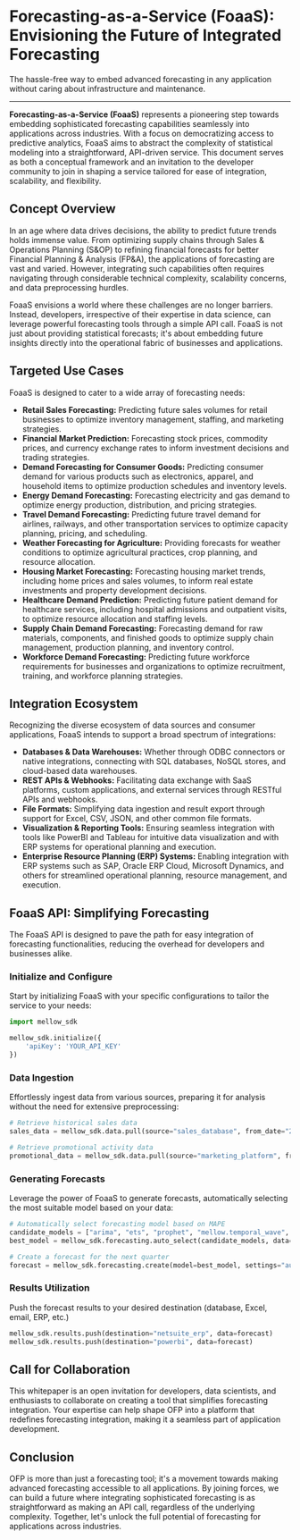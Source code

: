 # Forecasting-as-a-Service (FoaaS): Envisioning the Future of Integrated Forecasting

The hassle-free way to embed advanced forecasting in any application without caring about infrastructure and maintenance.


---


**Forecasting-as-a-Service (FoaaS)** represents a pioneering step towards embedding sophisticated forecasting capabilities seamlessly into applications across industries. With a focus on democratizing access to predictive analytics, FoaaS aims to abstract the complexity of statistical modeling into a straightforward, API-driven service. This document serves as both a conceptual framework and an invitation to the developer community to join in shaping a service tailored for ease of integration, scalability, and flexibility.

## Concept Overview

In an age where data drives decisions, the ability to predict future trends holds immense value. From optimizing supply chains through Sales & Operations Planning (S&OP) to refining financial forecasts for better Financial Planning & Analysis (FP&A), the applications of forecasting are vast and varied. However, integrating such capabilities often requires navigating through considerable technical complexity, scalability concerns, and data preprocessing hurdles.

FoaaS envisions a world where these challenges are no longer barriers. Instead, developers, irrespective of their expertise in data science, can leverage powerful forecasting tools through a simple API call. FoaaS is not just about providing statistical forecasts; it's about embedding future insights directly into the operational fabric of businesses and applications.

## Targeted Use Cases

FoaaS is designed to cater to a wide array of forecasting needs:

-   **Retail Sales Forecasting:** Predicting future sales volumes for retail businesses to optimize inventory management, staffing, and marketing strategies.
-   **Financial Market Prediction:** Forecasting stock prices, commodity prices, and currency exchange rates to inform investment decisions and trading strategies.
-   **Demand Forecasting for Consumer Goods:** Predicting consumer demand for various products such as electronics, apparel, and household items to optimize production schedules and inventory levels.
-   **Energy Demand Forecasting:** Forecasting electricity and gas demand to optimize energy production, distribution, and pricing strategies.
-   **Travel Demand Forecasting:** Predicting future travel demand for airlines, railways, and other transportation services to optimize capacity planning, pricing, and scheduling.
-   **Weather Forecasting for Agriculture:** Providing forecasts for weather conditions to optimize agricultural practices, crop planning, and resource allocation.
-   **Housing Market Forecasting:** Forecasting housing market trends, including home prices and sales volumes, to inform real estate investments and property development decisions.
-   **Healthcare Demand Prediction:** Predicting future patient demand for healthcare services, including hospital admissions and outpatient visits, to optimize resource allocation and staffing levels.
-   **Supply Chain Demand Forecasting:** Forecasting demand for raw materials, components, and finished goods to optimize supply chain management, production planning, and inventory control.
-   **Workforce Demand Forecasting:** Predicting future workforce requirements for businesses and organizations to optimize recruitment, training, and workforce planning strategies.

## Integration Ecosystem

Recognizing the diverse ecosystem of data sources and consumer applications, FoaaS intends to support a broad spectrum of integrations:

-   **Databases & Data Warehouses:** Whether through ODBC connectors or native integrations, connecting with SQL databases, NoSQL stores, and cloud-based data warehouses.
-   **REST APIs & Webhooks:** Facilitating data exchange with SaaS platforms, custom applications, and external services through RESTful APIs and webhooks.
-   **File Formats:** Simplifying data ingestion and result export through support for Excel, CSV, JSON, and other common file formats.
-   **Visualization & Reporting Tools:** Ensuring seamless integration with tools like PowerBI and Tableau for intuitive data visualization and with ERP systems for operational planning and execution.
-   **Enterprise Resource Planning (ERP) Systems:** Enabling integration with ERP systems such as SAP, Oracle ERP Cloud, Microsoft Dynamics, and others for streamlined operational planning, resource management, and execution.

## FoaaS API: Simplifying Forecasting

The FoaaS API is designed to pave the path for easy integration of forecasting functionalities, reducing the overhead for developers and businesses alike.

### Initialize and Configure

Start by initializing FoaaS with your specific configurations to tailor the service to your needs:
```python
import mellow_sdk

mellow_sdk.initialize({
    'apiKey': 'YOUR_API_KEY'
})
```

### Data Ingestion

Effortlessly ingest data from various sources, preparing it for analysis without the need for extensive preprocessing:
```python
# Retrieve historical sales data
sales_data = mellow_sdk.data.pull(source="sales_database", from_date="2023-01-01", to_date="2024-01-01")

# Retrieve promotional activity data
promotional_data = mellow_sdk.data.pull(source="marketing_platform", from_date="2023-01-01", to_date="2024-01-01")
```

### Generating Forecasts

Leverage the power of FoaaS to generate forecasts, automatically selecting the most suitable model based on your data:
```python
# Automatically select forecasting model based on MAPE
candidate_models = ["arima", "ets", "prophet", "mellow.temporal_wave", "community.josh529.cyclical"] 
best_model = mellow_sdk.forecasting.auto_select(candidate_models, data=sales_data, promotions=promotional_data, metric="MAPE", context="sales") 

# Create a forecast for the next quarter
forecast = mellow_sdk.forecasting.create(model=best_model, settings="auto", data=sales_data, promotions=promotional_data, horizon="3M")
```

### Results Utilization

Push the forecast results to your desired destination (database, Excel, email, ERP, etc.)
```python
mellow_sdk.results.push(destination="netsuite_erp", data=forecast)
mellow_sdk.results.push(destination="powerbi", data=forecast)
```

## Call for Collaboration

This whitepaper is an open invitation for developers, data scientists, and enthusiasts to collaborate on creating a tool that simplifies forecasting integration. Your expertise can help shape OFP into a platform that redefines forecasting integration, making it a seamless part of application development.

## Conclusion

OFP is more than just a forecasting tool; it's a movement towards making advanced forecasting accessible to all applications. By joining forces, we can build a future where integrating sophisticated forecasting is as straightforward as making an API call, regardless of the underlying complexity. Together, let's unlock the full potential of forecasting for applications across industries.
